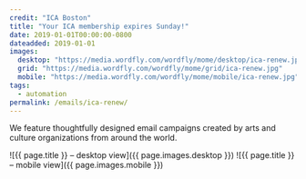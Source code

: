 ```yaml
---
credit: "ICA Boston"
title: "Your ICA membership expires Sunday!"
date: 2019-01-01T00:00:00-0800
dateadded: 2019-01-01
images:
  desktop: "https://media.wordfly.com/wordfly/mome/desktop/ica-renew.jpg"
  grid: "https://media.wordfly.com/wordfly/mome/grid/ica-renew.jpg"
  mobile: "https://media.wordfly.com/wordfly/mome/mobile/ica-renew.jpg"
tags:
  - automation
permalink: /emails/ica-renew/
---
```

We feature thoughtfully designed email campaigns created by arts and culture organizations from around the world.

![{{ page.title }} – desktop view]({{ page.images.desktop }})
![{{ page.title }} – mobile view]({{ page.images.mobile }})
